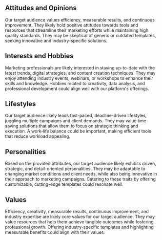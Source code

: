 ## Attitudes and Opinions
Our target audience values efficiency, measurable results, and continuous improvement. They likely hold positive attitudes towards tools and resources that streamline their marketing efforts while maintaining high quality standards. They may be skeptical of generic or outdated templates, seeking innovative and industry-specific solutions.

## Interests and Hobbies
Marketing professionals are likely interested in staying up-to-date with the latest trends, digital strategies, and content creation techniques. They may enjoy attending industry events, webinars, or workshops to enhance their skills and knowledge. Hobbies related to creativity, data analysis, and professional development could align well with our platform's offerings.

## Lifestyles
Our target audience likely leads fast-paced, deadline-driven lifestyles, juggling multiple campaigns and client demands. They may value time-saving solutions that allow them to focus on strategic thinking and execution. A work-life balance could be important, making efficient tools that reduce workload appealing.

## Personalities
Based on the provided attributes, our target audience likely exhibits driven, strategic, and detail-oriented personalities. They may be adaptable to changing market conditions and client needs, while also being innovative in their approach to marketing campaigns. Catering to these traits by offering customizable, cutting-edge templates could resonate well.

## Values
Efficiency, creativity, measurable results, continuous improvement, and industry expertise are likely core values for our target audience. They may value resources that help them achieve tangible outcomes while fostering professional growth. Offering industry-specific templates and highlighting measurable benefits could align with their values.